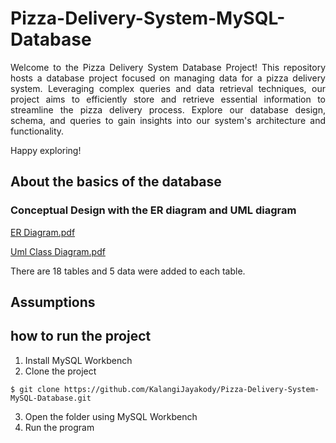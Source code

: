 # Pizza-Delivery-System-MySQL-Database

<p align="justify"> Welcome to the Pizza Delivery System Database Project! This repository hosts a database project focused on managing data for a pizza delivery system. Leveraging complex queries and data retrieval techniques, our project aims to efficiently store and retrieve essential information to streamline the pizza delivery process. Explore our database design, schema, and queries to gain insights into our system's architecture and functionality.  </p>

Happy exploring!

## About the basics of the database
### Conceptual Design with the ER diagram and UML diagram
[ER Diagram.pdf](https://github.com/KalangiJayakody/Pizza-Delivery-System-MySQL-Database/files/14318862/png2pdf.pdf)

[Uml Class Diagram.pdf](https://github.com/KalangiJayakody/Pizza-Delivery-System-MySQL-Database/files/14318871/Uml-Diagram.pdf)


There are 18 tables and 5 data were added to each table.




## Assumptions


## how to run the project
 1. Install MySQL Workbench
 2. Clone the project
```
$ git clone https://github.com/KalangiJayakody/Pizza-Delivery-System-MySQL-Database.git
```
3. Open the folder using MySQL Workbench
4. Run the program


